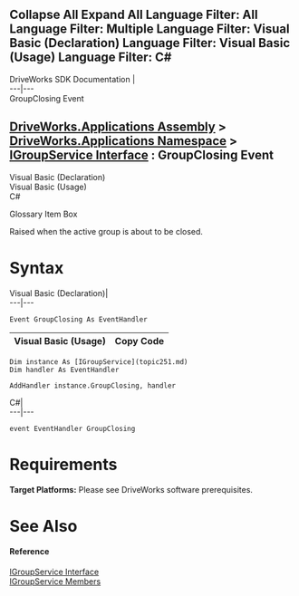 Collapse All Expand All Language Filter: All  Language Filter: Multiple  Language Filter: Visual Basic (Declaration) Language Filter: Visual Basic (Usage) Language Filter: C#  
---  
DriveWorks SDK Documentation  |   
---|---  
GroupClosing Event   
  
[DriveWorks.Applications Assembly](topic13.md) > [DriveWorks.Applications Namespace](topic16.md) > [IGroupService Interface](topic251.md) : GroupClosing Event  
---  
  
Visual Basic (Declaration)    
Visual Basic (Usage)    
C# 

Glossary Item Box

Raised when the active group is about to be closed. 

# Syntax

Visual Basic (Declaration)|   
---|---  
      
    
    Event GroupClosing As EventHandler  
  
Visual Basic (Usage)| Copy Code  
---|---  
      
    
    Dim instance As [IGroupService](topic251.md)
    Dim handler As EventHandler
     
    AddHandler instance.GroupClosing, handler  
  
C#|   
---|---  
      
    
    event EventHandler GroupClosing  
  
# Requirements

**Target Platforms:** Please see DriveWorks software prerequisites.

# See Also

#### Reference

[IGroupService Interface](topic251.md)   
[IGroupService Members](topic252.md)


